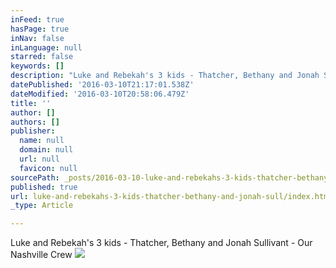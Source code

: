 ```yaml
---
inFeed: true
hasPage: true
inNav: false
inLanguage: null
starred: false
keywords: []
description: "Luke and Rebekah's 3 kids - Thatcher, Bethany and Jonah Sullivant - Our Nashville Crew"
datePublished: '2016-03-10T21:17:01.538Z'
dateModified: '2016-03-10T20:58:06.479Z'
title: ''
author: []
authors: []
publisher:
  name: null
  domain: null
  url: null
  favicon: null
sourcePath: _posts/2016-03-10-luke-and-rebekahs-3-kids-thatcher-bethany-and-jonah-sull.md
published: true
url: luke-and-rebekahs-3-kids-thatcher-bethany-and-jonah-sull/index.html
_type: Article

---
```

Luke and Rebekah's 3 kids - Thatcher, Bethany and Jonah Sullivant - Our Nashville Crew
![](https://the-grid-user-content.s3-us-west-2.amazonaws.com/accd1149-bf05-4cc6-abed-5f78438add82.jpg)